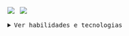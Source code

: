 <img src="linux-computer.gif" width="60" />&nbsp;&nbsp;
<img src="https://readme-typing-svg.demolab.com/?lines=Olá,+sou+o+Guilherme+Santos.;Desenvolvedor+em+formação+com+foco+Web.&center=false&width=480&height=40&font=Fira+Code&size=20&pause=1000&color=FFB300&vCenter=true&background=141c24" />


<details>
<summary><samp>Ver habilidades e tecnologias</samp></summary>

---

### 🫡 Sobre mim

Atualmente curso Análise e Desenvolvimento de Sistemas, com foco em desenvolvimento web. Tenho familiaridade com as principais tecnologias de front-end e estou expandindo meus conhecimentos em back-end, banco de dados e integração com APIs. Busco constantemente aplicar o que aprendo em projetos práticos, com interesse em soluções eficientes e bem estruturadas.

Tenho experiência com ferramentas de versionamento, ambientes Linux e Windows, além de conhecimentos em automações e design digital voltado à interface de usuário.


---

### 💼 Habilidades Técnicas

**Front-end:** HTML, CSS, JavaScript, Bootstrap  
**Back-end:** C# (iniciante), ASP.NET  
**Banco de Dados:** SQL  
**Ferramentas:** Visual Studio, Eclipse, Git, GitHub  
**Sistemas:** Linux e Windows  
**Extras:** Design gráfico mobile, noções de hospedagem, bots e interfaces web

---

### 📚 Estudando agora

- ASP.NET com banco de dados  
- JavaScript avançado e integração com APIs  
- Projetos práticos full-stack

---

[![Website](https://img.shields.io/badge/-Website-141c24?style=for-the-badge&logo=Google-Chrome&logoColor=white)](https://ogui.xyz)


---

<!-- Estatísticas do GitHub -->

<img src="https://github-readme-stats.vercel.app/api/top-langs/?username=uguisousa&layout=compact&theme=transparent&langs_count=6&hide_border=true&bg_color=141c24&title_color=f25c7e&text_color=ffffff&custom_title=Linguagens+usadas" />
<br>
<img src="https://github-readme-stats.vercel.app/api?username=uguisousa&show_icons=true&theme=transparent&hide_border=true&bg_color=141c24&title_color=f25c7e&text_color=ffffff" />


---

<!-- Animação da cobra -->
<img src="github-user-contribution.svg" alt="Snake animation" />
